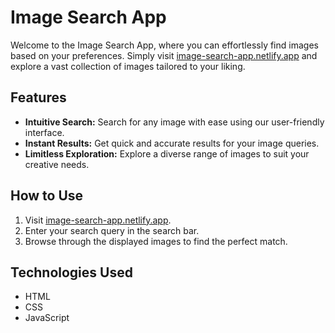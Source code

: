 # Image Search App

Welcome to the Image Search App, where you can effortlessly find images based on your preferences. Simply visit [image-search-app.netlify.app](https://image-search-appp.netlify.app/) and explore a vast collection of images tailored to your liking.

## Features

- **Intuitive Search:** Search for any image with ease using our user-friendly interface.
- **Instant Results:** Get quick and accurate results for your image queries.
- **Limitless Exploration:** Explore a diverse range of images to suit your creative needs.

## How to Use

1. Visit [image-search-app.netlify.app](https://image-search-app.netlify.app).
2. Enter your search query in the search bar.
3. Browse through the displayed images to find the perfect match.

## Technologies Used

- HTML
- CSS
- JavaScript



